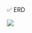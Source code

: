 ✅ ERD

<img  src="https://www.notion.so/image/https%3A%2F%2Fs3-us-west-2.amazonaws.com%2Fsecure.notion-static.com%2Fc8ed168b-4076-46b3-acba-b6cca8aea269%2FUntitled.png?id=9f5d4377-4bd2-40fe-8bf5-258f69512357&table=block&spaceId=469240fb-3871-42f8-9b6a-c82a7d3441bc&width=2000&userId=77a63536-521c-4e7e-907a-32a6504ed56d&cache=v2">

